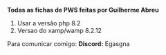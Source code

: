 __**Todas as fichas de PWS feitas por Guilherme Abreu**__

1. Usar a versão php 8.2
2. Versao do xamp/wamp 8.2.12

Para comunicar comigo:
__Discord:__ Egasgna

